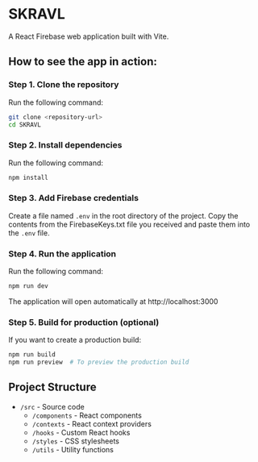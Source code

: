 # SKRAVL

A React Firebase web application built with Vite.

## How to see the app in action:

### Step 1. Clone the repository

Run the following command:

```bash
git clone <repository-url>
cd SKRAVL
```

### Step 2. Install dependencies

Run the following command:

```bash
npm install
```

### Step 3. Add Firebase credentials

Create a file named `.env` in the root directory of the project.
Copy the contents from the FirebaseKeys.txt file you received and paste them into the `.env` file.

### Step 4. Run the application

Run the following command:

```bash
npm run dev
```

The application will open automatically at http://localhost:3000

### Step 5. Build for production (optional)

If you want to create a production build:

```bash
npm run build
npm run preview  # To preview the production build
```

## Project Structure

- `/src` - Source code
  - `/components` - React components
  - `/contexts` - React context providers
  - `/hooks` - Custom React hooks
  - `/styles` - CSS stylesheets
  - `/utils` - Utility functions
